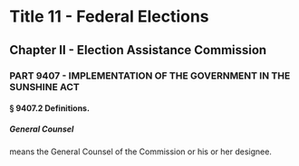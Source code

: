 
# Title 11 - Federal Elections
## Chapter II - Election Assistance Commission
### PART 9407 - IMPLEMENTATION OF THE GOVERNMENT IN THE SUNSHINE ACT
#### § 9407.2 Definitions.
##### General Counsel

means the General Counsel of the Commission or his or her designee.
